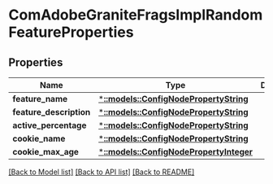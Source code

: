 # ComAdobeGraniteFragsImplRandomFeatureProperties

## Properties
Name | Type | Description | Notes
------------ | ------------- | ------------- | -------------
**feature_name** | [***::models::ConfigNodePropertyString**](configNodePropertyString.md) |  | [optional] 
**feature_description** | [***::models::ConfigNodePropertyString**](configNodePropertyString.md) |  | [optional] 
**active_percentage** | [***::models::ConfigNodePropertyString**](configNodePropertyString.md) |  | [optional] 
**cookie_name** | [***::models::ConfigNodePropertyString**](configNodePropertyString.md) |  | [optional] 
**cookie_max_age** | [***::models::ConfigNodePropertyInteger**](configNodePropertyInteger.md) |  | [optional] 

[[Back to Model list]](../README.md#documentation-for-models) [[Back to API list]](../README.md#documentation-for-api-endpoints) [[Back to README]](../README.md)


